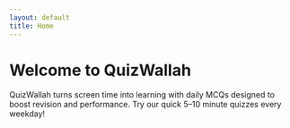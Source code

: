 ```yaml
---
layout: default
title: Home
---
```





# Welcome to QuizWallah

QuizWallah turns screen time into learning with daily MCQs designed to boost revision and performance. Try our quick 5–10 minute quizzes every weekday!
